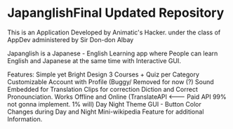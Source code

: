 # JapanglishFinal Updated Repository
This is an Application Developed by Animatic's Hacker. under the class of AppDev administered by Sir Don-don Albay


Japanglish is a Japanese - English Learning app where People can learn English and Japanese at the same time
with Interactive GUI.

Features:
Simple yet Bright Design
3 Courses + Quiz per Category 
Customizable Account with Profile (Buggy/ Removed for now (?)
Sound Embedded for Translation Clips for correction Diction and Correct Pronounciation.
Works Offline and Online 
(TranslateAPI <--- Paid API 99% not gonna implement. 1% will)
Day Night Theme GUI - Button Color Changes during Day and Night
Mini-wikipedia Feature for additional Information.



